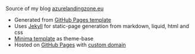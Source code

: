 Source of my blog [azurelandingzone.eu](https://www.azurelandingzone.eu/)

- Generated from [GitHub Pages template](https://github.com/skills/github-pages)
- Uses [Jekyll](https://jekyllrb.com/) for static-page generation from markdown, liquid, html and css
- [Minima template](https://github.com/jekyll/minima) as theme-base
- Hosted on [GitHub Pages](https://pages.github.com/) with [custom domain](https://docs.github.com/en/pages/configuring-a-custom-domain-for-your-github-pages-site/managing-a-custom-domain-for-your-github-pages-site)
